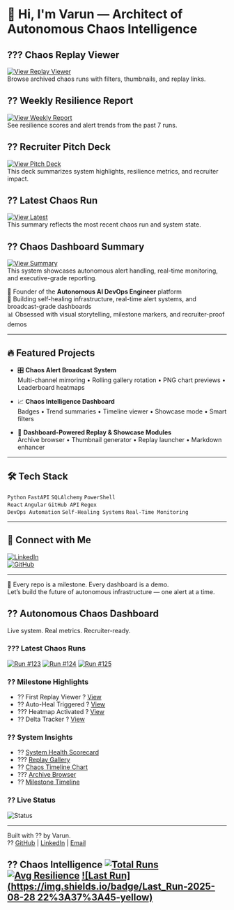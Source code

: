 # 👋 Hi, I'm Varun — Architect of Autonomous Chaos Intelligence
## ??? Chaos Replay Viewer  
[![View Replay Viewer](https://img.shields.io/badge/View-Replay_Viewer-purple)](https://github.com/varun939-p/ai-devops-engineer/blob/main/dashboard/viewer.md)  
Browse archived chaos runs with filters, thumbnails, and replay links.
## ?? Weekly Resilience Report  
[![View Weekly Report](https://img.shields.io/badge/View-Weekly_Report-orange)](https://github.com/varun939-p/ai-devops-engineer/blob/main/dashboard/weekly_report.md)  
See resilience scores and alert trends from the past 7 runs.
## ?? Recruiter Pitch Deck  
[![View Pitch Deck](https://img.shields.io/badge/View-Pitch_Deck-yellow)](https://github.com/varun939-p/ai-devops-engineer/blob/main/dashboard/pitch_deck.md)  
This deck summarizes system highlights, resilience metrics, and recruiter impact.
## ?? Latest Chaos Run  
[![View Latest](https://img.shields.io/badge/View-Latest-blue)](https://github.com/varun939-p/ai-devops-engineer/blob/main/dashboard/latest.md)  
This summary reflects the most recent chaos run and system state.
## ?? Chaos Dashboard Summary  
[![View Summary](https://img.shields.io/badge/View-Summary-blue)](https://github.com/varun939-p/ai-devops-engineer/blob/main/dashboard/summary.md)  
This system showcases autonomous alert handling, real-time monitoring, and executive-grade reporting.

🚀 Founder of the **Autonomous AI DevOps Engineer** platform  
🎯 Building self-healing infrastructure, real-time alert systems, and broadcast-grade dashboards  
📊 Obsessed with visual storytelling, milestone markers, and recruiter-proof demos

---

## 🔥 Featured Projects

- 🎛️ **Chaos Alert Broadcast System**  
  Multi-channel mirroring • Rolling gallery rotation • PNG chart previews • Leaderboard heatmaps

- 📈 **Chaos Intelligence Dashboard**  
  Badges • Trend summaries • Timeline viewer • Showcase mode • Smart filters

- 🧩 **Dashboard-Powered Replay & Showcase Modules**  
  Archive browser • Thumbnail generator • Replay launcher • Markdown enhancer

---

## 🛠️ Tech Stack

`Python` `FastAPI` `SQLAlchemy` `PowerShell`  
`React` `Angular` `GitHub API` `Regex`  
`DevOps Automation` `Self-Healing Systems` `Real-Time Monitoring`

---

## 📣 Connect with Me

[![LinkedIn](https://img.shields.io/badge/LinkedIn-Varun-blue?logo=linkedin)](https://www.linkedin.com/in/varun939)  
[![GitHub](https://img.shields.io/badge/GitHub-varun939--p-black?logo=github)](https://github.com/varun939-p)

---

🧭 Every repo is a milestone. Every dashboard is a demo.  
Let’s build the future of autonomous infrastructure — one alert at a time.
<!--
**varun939-p/varun939-p** is a ✨ _special_ ✨ repository because its `README.md` (this file) appears on your GitHub profile.

Here are some ideas to get you started:

- 🔭 I’m currently working on ...
- 🌱 I’m currently learning ...
- 👯 I’m looking to collaborate on ...
- 🤔 I’m looking for help with ...
- 💬 Ask me about ...
- 📫 How to reach me: ...
- 😄 Pronouns: ...
- ⚡ Fun fact: ...
-->
## ?? Autonomous Chaos Dashboard

Live system. Real metrics. Recruiter-ready.

### ??? Latest Chaos Runs
[![Run #123](https://img.shields.io/badge/Chaos_Run-123-blue)](./viewer.md#run-123)
[![Run #124](https://img.shields.io/badge/Chaos_Run-124-blue)](./viewer.md#run-124)
[![Run #125](https://img.shields.io/badge/Chaos_Run-125-blue)](./viewer.md#run-125)

### ?? Milestone Highlights
- ?? First Replay Viewer ? [View](./viewer.md#run-101)
- ?? Auto-Heal Triggered ? [View](./viewer.md#run-108)
- ??? Heatmap Activated ? [View](./heatmap.md)
- ?? Delta Tracker ? [View](./resilience_delta.md)

### ?? System Insights
- ?? [System Health Scorecard](./scorecard.md)
- ??? [Replay Gallery](./gallery.md)
- ?? [Chaos Timeline Chart](./timeline_data.csv)
- ??? [Archive Browser](./archive_browser.md)
- ?? [Milestone Timeline](./milestones.md)

### ?? Live Status
![Status](https://img.shields.io/badge/System-Healthy-brightgreen)

---
Built with ?? by Varun.  
?? [GitHub](https://github.com/varun939-p) | [LinkedIn](https://www.linkedin.com/in/varun939) | [Email](mailto:varun@example.com)

## ?? Chaos Intelligence  [![Total Runs](https://img.shields.io/badge/Total_Runs-1-blue)](./archive_browser.md) [![Avg Resilience](https://img.shields.io/badge/Avg_Resilience-8.7-green)](./resilience_delta.md) [![Last Run](https://img.shields.io/badge/Last_Run-2025-08-28 22%3A37%3A45-yellow)](./viewer.md)


